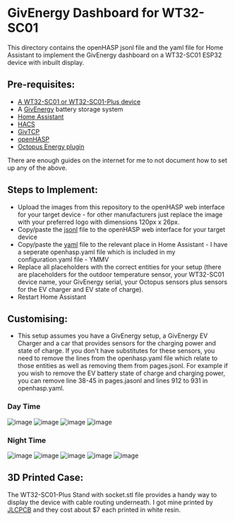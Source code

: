 # GivEnergy Dashboard for WT32-SC01
This directory contains the openHASP jsonl file and the yaml file for Home Assistant to implement the GivEnergy dashboard on a WT32-SC01 ESP32 device with inbuilt display.

## Pre-requisites:

* [A WT32-SC01 or WT32-SC01-Plus device](https://aliexpress.com/item/1005005561671980.html?gatewayAdapt=glo2deu)
* A [GivEnergy](https://givenergy.co.uk/) battery storage system
* [Home Assistant](https://www.home-assistant.io/)
* [HACS](https://hacs.xyz/)
* [GivTCP](https://github.com/britkat1980/giv_tcp)
* [openHASP](https://github.com/HASwitchPlate/openHASP-custom-component)
* [Octopus Energy plugin](https://github.com/BottlecapDave/HomeAssistant-OctopusEnergy)

There are enough guides on the internet for me to not document how to set up any of the above.

## Steps to Implement:

* Upload the images from this repository to the openHASP web interface for your target device - for other manufacturers just replace the image with your preferred logo with dimensions 120px x 26px.
* Copy/paste the [jsonl](./pages.jsonl) file to the openHASP web interface for your target device
* Copy/paste the [yaml](./openhasp.yaml) file to the relevant place in Home Assistant - I have a seperate openhasp.yaml file which is included in my configuration.yaml file - YMMV
* Replace all placeholders with the correct entities for your setup (there are placeholders for the outdoor temperature sensor, your WT32-SC01 device name, your GivEnergy serial, your Octopus sensors plus sensors for the EV charger and EV state of charge).
* Restart Home Assistant

## Customising:

* This setup assumes you have a GivEnergy setup, a GivEnergy EV Charger and a car that provides sensors for the charging power and state of charge. If you don't have substitutes for these sensors, you need to remove the lines from the openhasp.yaml file which relate to those entities as well as removing them from pages.jsonl. For example if you wish to remove the EV battery state of charge and charging power, you can remove line 38-45 in pages.jasonl and lines 912 to 931 in openhasp.yaml.

### Day Time
![image](https://github.com/user-attachments/assets/2ce00172-75f7-4fc3-b4ff-40f9a2ac79ce)
![image](https://github.com/user-attachments/assets/1b5aa8c0-bf95-4c75-a616-52da42555605)
![image](https://github.com/user-attachments/assets/fb12a0b2-8dec-4203-8837-5d67353ad497)
![image](https://github.com/user-attachments/assets/7aabef5b-70ca-4721-9f9b-b3cd286cf830)

### Night Time
![image](https://github.com/user-attachments/assets/be1c84ca-b576-4463-8232-4f5e5e415522)
![image](https://github.com/user-attachments/assets/651423d1-d590-4940-9893-695c4777bf43)
![image](https://github.com/user-attachments/assets/818c8282-ea7f-428f-865d-ca82311b79ab)
![image](https://github.com/user-attachments/assets/6179f44c-1ceb-4a7a-982a-ea9e0ae0bd03)
![image](https://github.com/user-attachments/assets/e2a01264-0f93-45a7-9475-affcc1d7ac84)


## 3D Printed Case:

The WT32-SC01-Plus Stand with socket.stl file provides a handy way to display the device with cable routing underneath. I got mine printed by [JLCPCB](https://jlcpcb.com/) and they cost about $7 each printed in white resin.

